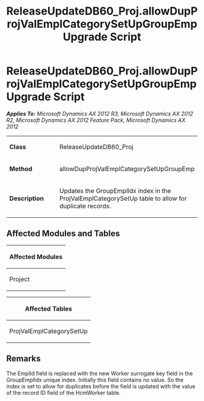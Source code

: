 ﻿---
title: ReleaseUpdateDB60_Proj.allowDupProjValEmplCategorySetUpGroupEmp Upgrade Script
TOCTitle: ReleaseUpdateDB60_Proj.allowDupProjValEmplCategorySetUpGroupEmp Upgrade Script
ms:assetid: 77e81405-504a-46ae-4b83-f46d6672d12d
ms:mtpsurl: https://msdn.microsoft.com/en-us/library/JJ719378(v=AX.60)
ms:contentKeyID: 49709169
ms.date: 05/18/2015
mtps_version: v=AX.60
---

# ReleaseUpdateDB60\_Proj.allowDupProjValEmplCategorySetUpGroupEmp Upgrade Script 


_**Applies To:** Microsoft Dynamics AX 2012 R3, Microsoft Dynamics AX 2012 R2, Microsoft Dynamics AX 2012 Feature Pack, Microsoft Dynamics AX 2012_

<table>
<colgroup>
<col style="width: 50%" />
<col style="width: 50%" />
</colgroup>
<tbody>
<tr class="odd">
<td><p><strong>Class</strong></p></td>
<td><p>ReleaseUpdateDB60_Proj</p></td>
</tr>
<tr class="even">
<td><p><strong>Method</strong></p></td>
<td><p>allowDupProjValEmplCategorySetUpGroupEmp</p></td>
</tr>
<tr class="odd">
<td><p><strong>Description</strong></p></td>
<td><p>Updates the GroupEmplIdx index in the ProjValEmplCategorySetUp table to allow for duplicate records.</p></td>
</tr>
</tbody>
</table>


## Affected Modules and Tables

<table>
<colgroup>
<col style="width: 100%" />
</colgroup>
<thead>
<tr class="header">
<th><p>Affected Modules</p></th>
</tr>
</thead>
<tbody>
<tr class="odd">
<td><p>Project</p></td>
</tr>
</tbody>
</table>


<table>
<colgroup>
<col style="width: 100%" />
</colgroup>
<thead>
<tr class="header">
<th><p>Affected Tables</p></th>
</tr>
</thead>
<tbody>
<tr class="odd">
<td><p>ProjValEmplCategorySetUp</p></td>
</tr>
</tbody>
</table>


## Remarks

The EmplId field is replaced with the new Worker surrogate key field in the GroupEmplIdx unique index. Initially this field contains no value. So the index is set to allow for duplicates before the field is updated with the value of the record ID field of the HcmWorker table.

  


